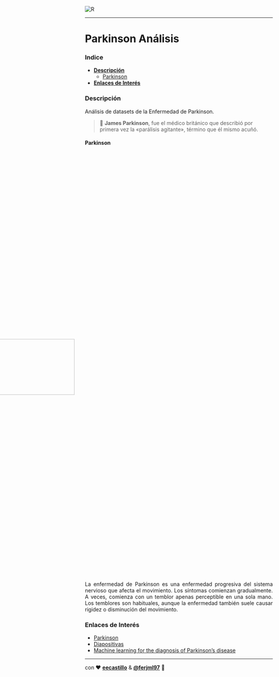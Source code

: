 

![R](https://img.shields.io/badge/R-276DC3?style=flat&logo=r&logoColor=white)

---
  
# Parkinson Análisis

### Indice
  - **[Descripción](#Descripción)**
    - [Parkinson]()
  - **[Enlaces de Interés](#Enlaces-de-Interés)**


### Descripción

Análisis de datasets de la Enfermedad de Parkinson.
> 📌  **James Parkinson**, fue el médico británico que describió por primera vez la «parálisis agitante», término que él mismo acuñó.
	
  
#### Parkinson

<div style="text-align: justify;">
<img align="right" src="https://www.intramed.net/UserFiles/vinetas/93250.jpg" height="150" width="250" hspace="32" style="padding:500">
  La enfermedad de Parkinson es una enfermedad progresiva del sistema nervioso que afecta el movimiento.  
  Los síntomas comienzan gradualmente. A veces, comienza con un temblor apenas perceptible en una sola mano.  
  Los temblores son habituales, aunque la enfermedad también suele causar rigidez o disminución del movimiento.
  

### Enlaces de Interés
- [Parkinson](https://www.mayoclinic.org/es-es/diseases-conditions/parkinsons-disease/symptoms-causes/syc-20376055 " Enfermedad de Parkinson")
- [Diapositivas](https://labs.phaser.io/index.html "---")
- [Machine learning for the diagnosis of Parkinson’s
disease](https://arxiv.org/ftp/arxiv/papers/2010/2010.06101.pdf "E-Book PDF")

---
con ❤ **[eecastillo](https://github.com/eecastillo)** & **[@ferjml97](https://github.com/ferjml97)** 🙂

  <!----
> 🛑 Se recomienda tener conocimientos básicos de 
> ![JavaScript](https://img.shields.io/badge/-JavaScript-F7DF1E?style=flat-square&logo=javascript&logoColor=ffffff)
> ![HTML5](https://img.shields.io/badge/-HTML5-%23E44D27?style=flat-square&logo=html5&logoColor=ffffff)
--->
  
  
<!----
<details>
<summary></summary>
  <p><h3>Enlaces</h3></p>
<br>
Thank's ❤ for this dropdown.
</details>
--->


